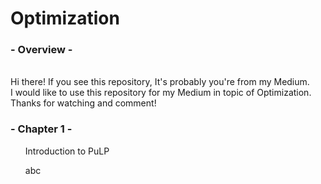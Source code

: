 # Optimization

<h3><strong>- Overview -</strong></h3>
<br> Hi there! If you see this repository, It's probably you're from my Medium. 
<br> I would like to use this repository for my Medium in topic of Optimization. 
<br> Thanks for watching and comment! 

<h3><strong>- Chapter 1 -</strong></h3>
<ul> Introduction to PuLP </ul>
<ul> abc
